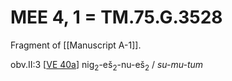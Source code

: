 # MEE 4, 1 = TM.75.G.3528

Fragment of [[Manuscript A-1]].

obv.II:3    [[VE 40a]]  nig<sub>2</sub>-eš<sub>2</sub>-nu-eš<sub>2</sub> / *su-mu-tum* 


[//begin]: # "Autogenerated link references for markdown compatibility"
[VE 40a]: <VE 40a> "VE 40a"
[//end]: # "Autogenerated link references"